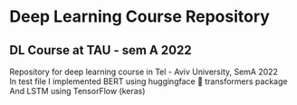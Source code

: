 # Deep Learning Course Repository
## DL Course at TAU - sem A 2022
Repository for deep learning course in Tel - Aviv University, SemA 2022 <br/>
In test file I implemented BERT using huggingface 🤗 transformers package <br/>
  And LSTM using TensorFlow (keras)
